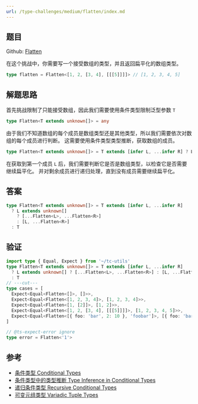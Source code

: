```yaml
---
url: /type-challenges/medium/flatten/index.md
---
```

## 题目

Github: [Flatten](https://github.com/type-challenges/type-challenges/blob/main/questions/00459-medium-flatten/)

在这个挑战中，你需要写一个接受数组的类型，并且返回扁平化的数组类型。

```ts
type flatten = Flatten<[1, 2, [3, 4], [[[5]]]]> // [1, 2, 3, 4, 5]
```

## 解题思路

首先挑战限制了只能接受数组，因此我们需要使用条件类型限制泛型参数 `T`

```ts
type Flatten<T extends unknown[]> = any
```

由于我们不知道数组的每个成员是数组类型还是其他类型，所以我们需要依次对数组的每个成员进行判断。
这需要使用条件类型类型推断，获取数组的成员。

```ts
type Flatten<T extends unknown[]> = T extends [infer L, ...infer R] ? L : T
```

在获取到第一个成员 `L` 后，我们需要判断它是否是数组类型，以检查它是否需要继续扁平化。
并对剩余成员进行递归处理，直到没有成员需要继续扁平化。

## 答案

```ts
type Flatten<T extends unknown[]> = T extends [infer L, ...infer R]
  ? L extends unknown[]
    ? [...Flatten<L>, ...Flatten<R>]
    : [L, ...Flatten<R>]
  : T
```

## 验证

```ts twoslash
import type { Equal, Expect } from '~/tc-utils'
type Flatten<T extends unknown[]> = T extends [infer L, ...infer R]
  ? L extends unknown[] ? [...Flatten<L>, ...Flatten<R>] : [L, ...Flatten<R>]
  : T
// ---cut---
type cases = [
  Expect<Equal<Flatten<[]>, []>>,
  Expect<Equal<Flatten<[1, 2, 3, 4]>, [1, 2, 3, 4]>>,
  Expect<Equal<Flatten<[1, [2]]>, [1, 2]>>,
  Expect<Equal<Flatten<[1, 2, [3, 4], [[[5]]]]>, [1, 2, 3, 4, 5]>>,
  Expect<Equal<Flatten<[{ foo: 'bar', 2: 10 }, 'foobar']>, [{ foo: 'bar', 2: 10 }, 'foobar']>>,
]

// @ts-expect-error ignore
type error = Flatten<'1'>
```

## 参考

* [条件类型 Conditional Types](https://www.typescriptlang.org/docs/handbook/2/conditional-types.html)
* [条件类型中的类型推断 Type Inference in Conditional Types](https://www.typescriptlang.org/docs/handbook/2/conditional-types.html#inferring-within-conditional-types)
* [递归条件类型 Recursive Conditional Types](https://www.typescriptlang.org/docs/handbook/release-notes/typescript-4-1.html#recursive-conditional-types)
* [可变元组类型 Variadic Tuple Types](https://www.typescriptlang.org/docs/handbook/release-notes/typescript-4-0.html#variadic-tuple-types)
